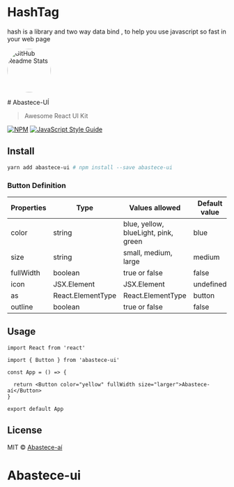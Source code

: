 # HashTag
hash is a library and two way data bind , to help you use javascript so fast in your web page

<p width="200px">
<img width="100px"  style="border-radius:50%" src="https://user-images.githubusercontent.com/49714406/117550268-51620400-b037-11eb-86e6-9c2d47bb6bca.png"  alt="GitHub Readme Stats" />
</p>
# Abastece-UÍ

> Awesome React UI Kit

[![NPM](https://img.shields.io/npm/v/abastece-ui.svg)](https://www.npmjs.com/package/abastece-ui) [![JavaScript Style Guide](https://img.shields.io/badge/code_style-standard-brightgreen.svg)](https://standardjs.com)

## Install

```bash
yarn add abastece-ui # npm install --save abastece-ui
```

### Button Definition

Properties | Type | Values allowed | Default value 
--- | --- | --- | --- 
color | string | blue, yellow, blueLight, pink, green | blue 
size | string| small, medium, large | medium 
fullWidth | boolean | true or false | false 
icon | JSX.Element | JSX.Element | undefined
as | React.ElementType | React.ElementType | button 
outline | boolean | true or false | false 

## Usage

```tsx
import React from 'react'

import { Button } from 'abastece-ui'

const App = () => {

  return <Button color="yellow" fullWidth size="larger">Abastece-aí</Button>
}

export default App
```

## License

MIT © [Abastece-aí](https://gitlab.eai.com.br/)

# Abastece-ui

